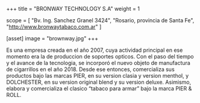 +++
title = "BRONWAY TECHNOLOGY S.A"
weight = 1

scope = [
  "Bv. Ing. Sanchez Granel 3424",
  "Rosario, provincia de Santa Fe",
  "http://www.bronwaytabaco.com.ar"
]

[asset]
  image = "brownway.jpg"
+++

Es una empresa creada en el año 2007, cuya actividad principal en ese momento era la de produccion de soportes opticos. Con el paso del tiempo y el avance de la tecnologia, se incorporó el nuevo objeto de manufactura de cigarrillos en el año 2018. Desde ese entonces, comercializa sus productos bajo las marcas PIER, en su version clasia y version menthol, y DOLCHESTER, en su version original blend y su version deluxe. Asimismo, elabora y comercializa el clasico “tabaco para armar” bajo la marca PIER & ROLL.
